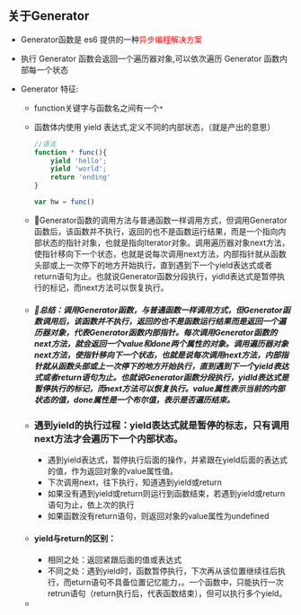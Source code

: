 ## 关于Generator

- Generator函数是 es6 提供的一种<font color='red'>异步编程解决方案</font>

- 执行 Generator 函数会返回一个遍历器对象,可以依次遍历 Generator 函数内部每一个状态
- Generator 特征:
  - function关键字与函数名之间有一个`*`

  - 函数体内使用 yield 表达式,定义不同的内部状态，（就是产出的意思）

    ```javascript
    //语法
    function * func(){
        yield 'hello';
        yield 'world';
        return 'ending'
    }
    
    var hw = func()
    ```

  -  🌺Generator函数的调用方法与普通函数一样调用方式，但调用Generator函数后，该函数并不执行，返回的也不是函数运行结果，而是一个指向内部状态的指针对象，也就是指向Iterator对象。调用遍历器对象next方法，使指针移向下一个状态，也就是说每次调用next方法，内部指针就从函数头部或上一次停下的地方开始执行，直到遇到下一个yield表达式或者return语句为止。也就说Generator函数分段执行，yidld表达式是暂停执行的标记，而next方法可以恢复执行。

  - ##### 🌺总结：调用Generator函数，与普通函数一样调用方式，但Generator函数调用后，该函数并不执行，返回的也不是函数运行结果而是返回一个遍历器对象，代表Generator函数内部指针。每次调用Generator函数的next方法，就会返回一个value和done两个属性的对象。调用遍历器对象next方法，使指针移向下一个状态，也就是说每次调用next方法，内部指针就从函数头部或上一次停下的地方开始执行，直到遇到下一个yield表达式或者return语句为止。也就说Generator函数分段执行，yidld表达式是暂停执行的标记，而next方法可以恢复执行。value属性表示当前的内部状态的值，done属性是一个布尔值，表示是否遍历结束。

  - ### 遇到yield的执行过程：yield表达式就是暂停的标志，只有调用next方法才会遍历下一个内部状态。

    - 遇到yield表达式，暂停执行后面的操作，并紧跟在yield后面的表达式的值，作为返回对象的value属性值。
    - 下次调用next，往下执行，知道遇到yield或return
    - 如果没有遇到yield或return则运行到函数结束，若遇到yield或return语句为止，依上次的执行
    - 如果函数没有return语句，则返回对象的value属性为undefined

  - #### yield与return的区别：

    - 相同之处：返回紧跟后面的值或表达式
    - 不同之处：遇到yield时，函数暂停执行，下次再从该位置继续往后执行，而eturn语句不具备位置记忆能力，。一个函数中，只能执行一次retrun语句（return执行后，代表函数结束），但可以执行多个yield。

  - 

